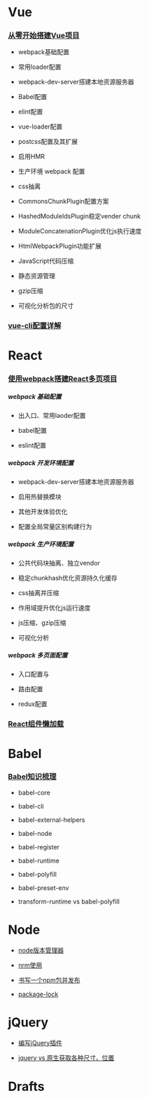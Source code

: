 # Vue

### [从零开始搭建Vue项目](https://github.com/joeny3154/vue-cli-like/blob/master/README.md)

- webpack基础配置

- 常用loader配置

- webpack-dev-server搭建本地资源服务器

- Babel配置

- elint配置

- vue-loader配置

- postcss配置及其扩展

- 启用HMR

- 生产环境 webpack 配置

- css抽离

- CommonsChunkPlugin配置方案

- HashedModuleIdsPlugin稳定vender chunk

- ModuleConcatenationPlugin优化js执行速度

- HtmlWebpackPlugin功能扩展

- JavaScript代码压缩

- 静态资源管理

- gzip压缩

- 可视化分析包的尺寸

### [vue-cli配置详解](https://github.com/joeny3154/vue-cli-webpack-comments/blob/master/README.md)

# React

### [使用webpack搭建React多页项目](https://github.com/joeny3154/react-webpack-multiple-pages/blob/master/README.md)

##### webpack 基础配置

- 出入口、常用laoder配置

- babel配置

- eslint配置

##### webpack 开发环境配置

- webpack-dev-server搭建本地资源服务器

- 启用热替换模块

- 其他开发体验优化

- 配置全局常量区别构建行为

##### webpack 生产环境配置

- 公共代码块抽离、独立vendor

- 稳定chunkhash优化资源持久化缓存

- css抽离并压缩

- 作用域提升优化js运行速度

- js压缩、gzip压缩

- 可视化分析

##### webpack 多页面配置

- 入口配置与

- 路由配置

- redux配置

### [React组件懒加载](https://github.com/joeny3154/react-lazilyload)

# Babel

### [Babel知识梳理](https://github.com/joeny3154/daily-notes/blob/master/babel/doc/doc.md)

- babel-core

- babel-cli

- babel-external-helpers

- babel-node

- babel-register

- babel-runtime

- babel-polyfill

- babel-preset-env

- transform-runtime vs babel-polyfill

# Node

- [node版本管理器](https://github.com/joeny3154/daily-notes/blob/master/nodeJs/nvm_node版本管理器.md)

- [nrm使用](https://github.com/joeny3154/daily-notes/blob/master/nodeJs/npm/nrm使用.md)

- [书写一个npm包并发布](https://github.com/joeny3154/daily-notes/blob/master/nodeJs/npm/书写一个npm包并发布.md)

- [package-lock](https://github.com/joeny3154/daily-notes/blob/master/nodeJs/npm/package-lock.json.md)

# jQuery

- [编写jQuery插件](https://github.com/joeny3154/daily-notes/blob/master/jQuery/手写jQuery插件.md)

- [jquery vs 原生获取各种尺寸、位置](https://github.com/joeny3154/daily-notes/blob/master/jQuery/jquery_原生获取各种尺寸位置.md)

# Drafts

